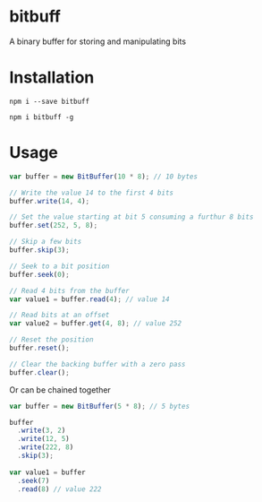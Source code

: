 # bitbuff
A binary buffer for storing and manipulating bits

# Installation
```
npm i --save bitbuff
```

```
npm i bitbuff -g
```

# Usage
```javascript
var buffer = new BitBuffer(10 * 8); // 10 bytes

// Write the value 14 to the first 4 bits
buffer.write(14, 4);

// Set the value starting at bit 5 consuming a furthur 8 bits
buffer.set(252, 5, 8);

// Skip a few bits
buffer.skip(3);

// Seek to a bit position
buffer.seek(0);

// Read 4 bits from the buffer
var value1 = buffer.read(4); // value 14

// Read bits at an offset
var value2 = buffer.get(4, 8); // value 252

// Reset the position
buffer.reset();

// Clear the backing buffer with a zero pass
buffer.clear();
```

Or can be chained together

```javascript
var buffer = new BitBuffer(5 * 8); // 5 bytes

buffer
  .write(3, 2)
  .write(12, 5)
  .write(222, 8)
  .skip(3);
  
var value1 = buffer
  .seek(7)
  .read(8) // value 222
```
